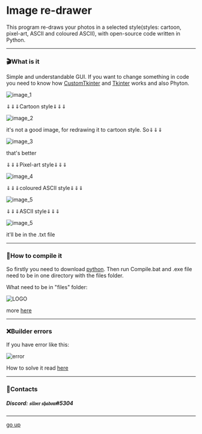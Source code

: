 <a id ="up"></a>
# Image re-drawer
This program re-draws your photos in a selected style(styles: cartoon, pixel-art, ASCII and coloured ASCII), with open-source code written in Python.

---
### 🎬What is it
Simple and understandable GUI.
If you want to change something in code you need to know how [CustomTkinter](https://github.com/TomSchimansky/CustomTkinter/wiki) and  [Tkinter](https://docs.python.org/3/library/tkinter.html) works and also Phyton.

![image_1](for_README/Screenshot_1.png)

⇓⇓⇓Cartoon style⇓⇓⇓

![image_2](for_README/Screenshot_2.png)

it's not a good image, for redrawing it to cartoon style. So⇓⇓⇓

![image_3](for_README/Screenshot_3.png)

that's better

⇓⇓⇓Pixel-art style⇓⇓⇓

![image_4](for_README/Screenshot_4.png)

⇓⇓⇓coloured ASCII style⇓⇓⇓

![image_5](for_README/Screenshot_5.png)

⇓⇓⇓ASCII style⇓⇓⇓

![image_5](for_README/Screenshot_6.png)

it'll be in the .txt file

---
### 🔨How to compile it
So firstly you need to download [python](https://www.python.org/downloads/). Then run Compile.bat and .exe file need to be in one directory with the files folder.

What need to be in "files" folder:

![LOGO](git/Screenshot_7.png)

more [here](https://github.com/TomSchimansky/CustomTkinter/wiki/Packaging)

---
### ❌Builder errors

If you have error like this:

![error](for_README/error.png)

How to solve it read [here](https://www.stechies.com/pip-not-recognized-internal-external-command/)

---
### 📲Contacts
##### __Discord: 𝔰𝔦𝔩𝔳𝔢𝔯 𝔰𝔥𝔞𝔡𝔬𝔴#5304__

---
[go up](#up)
